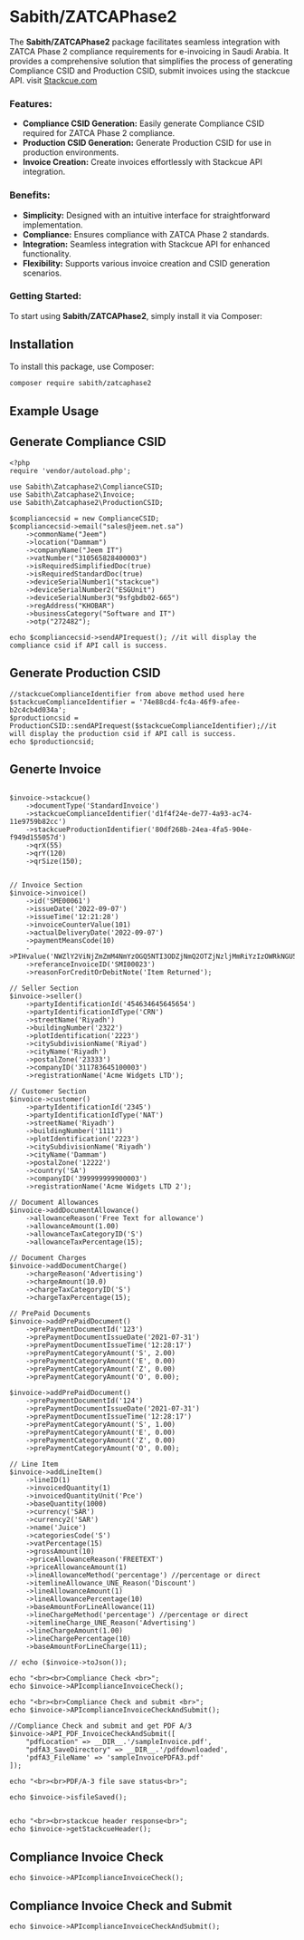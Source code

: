 # Sabith/ZATCAPhase2

The **Sabith/ZATCAPhase2** package facilitates seamless integration with ZATCA Phase 2 compliance requirements for e-invoicing in Saudi Arabia. It provides a comprehensive solution that simplifies the process of generating Compliance CSID and Production CSID, submit invoices using the stackcue API.
visit [Stackcue.com](https://www.stackcue.com)

### Features:

- **Compliance CSID Generation:** Easily generate Compliance CSID required for ZATCA Phase 2 compliance.
- **Production CSID Generation:** Generate Production CSID for use in production environments.
- **Invoice Creation:** Create invoices effortlessly with Stackcue API integration.

### Benefits:

- **Simplicity:** Designed with an intuitive interface for straightforward implementation.
- **Compliance:** Ensures compliance with ZATCA Phase 2 standards.
- **Integration:** Seamless integration with Stackcue API for enhanced functionality.
- **Flexibility:** Supports various invoice creation and CSID generation scenarios.

### Getting Started:

To start using **Sabith/ZATCAPhase2**, simply install it via Composer:

## Installation

To install this package, use Composer:

```bash
composer require sabith/zatcaphase2
```

## Example Usage
## Generate Compliance CSID

```
<?php
require 'vendor/autoload.php';

use Sabith\Zatcaphase2\ComplianceCSID;
use Sabith\Zatcaphase2\Invoice;
use Sabith\Zatcaphase2\ProductionCSID;

$compliancecsid = new ComplianceCSID;
$compliancecsid->email("sales@jeem.net.sa")
    ->commonName("Jeem")
    ->location("Dammam")
    ->companyName("Jeem IT")
    ->vatNumber("310565828400003")
    ->isRequiredSimplifiedDoc(true)
    ->isRequiredStandardDoc(true)
    ->deviceSerialNumber1("stackcue")
    ->deviceSerialNumber2("ESGUnit")
    ->deviceSerialNumber3("9sfgbdb02-665")
    ->regAddress("KHOBAR")
    ->businessCategory("Software and IT")
    ->otp("272482");

echo $compliancecsid->sendAPIrequest(); //it will display the compliance csid if API call is success.

```

## Generate Production CSID
```
//stackcueComplianceIdentifier from above method used here
$stackcueComplianceIdentifier = '74e88cd4-fc4a-46f9-afee-b2c4cb4d034a'; 
$productioncsid = ProductionCSID::sendAPIrequest($stackcueComplianceIdentifier);//it will display the production csid if API call is success.
echo $productioncsid;
```

## Generte Invoice
```

$invoice->stackcue()
    ->documentType('StandardInvoice')
    ->stackcueComplianceIdentifier('d1f4f24e-de77-4a93-ac74-11e9759b82cc')
    ->stackcueProductionIdentifier('80df268b-24ea-4fa5-904e-f949d155057d')
    ->qrX(55)
    ->qrY(120)
    ->qrSize(150);


// Invoice Section
$invoice->invoice()
    ->id('SME00061')
    ->issueDate('2022-09-07')
    ->issueTime('12:21:28')
    ->invoiceCounterValue(101)
    ->actualDeliveryDate('2022-09-07')
    ->paymentMeansCode(10)
    ->PIHvalue('NWZlY2ViNjZmZmM4NmYzOGQ5NTI3ODZjNmQ2OTZjNzljMmRiYzIzOWRkNGU5MWI0NjcyOWQ3M2EyN2ZiNTdlOQ==')
    ->referanceInvoiceID('SMI00023')
    ->reasonForCreditOrDebitNote('Item Returned');

// Seller Section
$invoice->seller()
    ->partyIdentificationId('454634645645654')
    ->partyIdentificationIdType('CRN')
    ->streetName('Riyadh')
    ->buildingNumber('2322')
    ->plotIdentification('2223')
    ->citySubdivisionName('Riyad')
    ->cityName('Riyadh')
    ->postalZone('23333')
    ->companyID('311783645100003')
    ->registrationName('Acme Widgets LTD');

// Customer Section
$invoice->customer()
    ->partyIdentificationId('2345')
    ->partyIdentificationIdType('NAT')
    ->streetName('Riyadh')
    ->buildingNumber('1111')
    ->plotIdentification('2223')
    ->citySubdivisionName('Riyadh')
    ->cityName('Dammam')
    ->postalZone('12222')
    ->country('SA')
    ->companyID('399999999900003')
    ->registrationName('Acme Widgets LTD 2');

// Document Allowances
$invoice->addDocumentAllowance()
    ->allowanceReason('Free Text for allowance')
    ->allowanceAmount(1.00)
    ->allowanceTaxCategoryID('S')
    ->allowanceTaxPercentage(15);

// Document Charges
$invoice->addDocumentCharge()
    ->chargeReason('Advertising')
    ->chargeAmount(10.0)
    ->chargeTaxCategoryID('S')
    ->chargeTaxPercentage(15);

// PrePaid Documents
$invoice->addPrePaidDocument()
    ->prePaymentDocumentId('123')
    ->prePaymentDocumentIssueDate('2021-07-31')
    ->prePaymentDocumentIssueTime('12:28:17')
    ->prePaymentCategoryAmount('S', 2.00)
    ->prePaymentCategoryAmount('E', 0.00)
    ->prePaymentCategoryAmount('Z', 0.00)
    ->prePaymentCategoryAmount('O', 0.00);

$invoice->addPrePaidDocument()
    ->prePaymentDocumentId('124')
    ->prePaymentDocumentIssueDate('2021-07-31')
    ->prePaymentDocumentIssueTime('12:28:17')
    ->prePaymentCategoryAmount('S', 1.00)
    ->prePaymentCategoryAmount('E', 0.00)
    ->prePaymentCategoryAmount('Z', 0.00)
    ->prePaymentCategoryAmount('O', 0.00);

// Line Item
$invoice->addLineItem()
    ->lineID(1)
    ->invoicedQuantity(1)
    ->invoicedQuantityUnit('Pce')
    ->baseQuantity(1000)
    ->currency('SAR')
    ->currency2('SAR')
    ->name('Juice')
    ->categoriesCode('S')
    ->vatPercentage(15)
    ->grossAmount(10)
    ->priceAllowanceReason('FREETEXT')
    ->priceAllowanceAmount(1)
    ->lineAllowanceMethod('percentage') //percentage or direct
    ->itemlineAllowance_UNE_Reason('Discount')
    ->lineAllowanceAmount(1)
    ->lineAllowancePercentage(10)
    ->baseAmountForLineAllowance(11)
    ->lineChargeMethod('percentage') //percentage or direct
    ->itemlineCharge_UNE_Reason('Advertising')
    ->lineChargeAmount(1.00)
    ->lineChargePercentage(10)
    ->baseAmountForLineCharge(11);

// echo ($invoice->toJson());

echo "<br><br>Compliance Check <br>";
echo $invoice->APIcomplianceInvoiceCheck();

echo "<br><br>Compliance Check and submit <br>";
echo $invoice->APIcomplianceInvoiceCheckAndSubmit();

//Compliance Check and submit and get PDF A/3
$invoice->API_PDF_InvoiceCheckAndSubmit([
    "pdfLocation" => __DIR__.'/sampleInvoice.pdf',
    "pdfA3_SaveDirectory" => __DIR__.'/pdfdownloaded',
    'pdfA3_FileName' => 'sampleInvoicePDFA3.pdf'
]);

echo "<br><br>PDF/A-3 file save status<br>";

echo $invoice->isfileSaved();


echo "<br><br>stackcue header response<br>";
echo $invoice->getStackcueHeader();
```
## Compliance Invoice Check
```
echo $invoice->APIcomplianceInvoiceCheck();
```
## Compliance Invoice Check and Submit 
```
echo $invoice->APIcomplianceInvoiceCheckAndSubmit();
```

